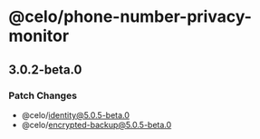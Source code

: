 # @celo/phone-number-privacy-monitor

## 3.0.2-beta.0

### Patch Changes

- @celo/identity@5.0.5-beta.0
- @celo/encrypted-backup@5.0.5-beta.0
